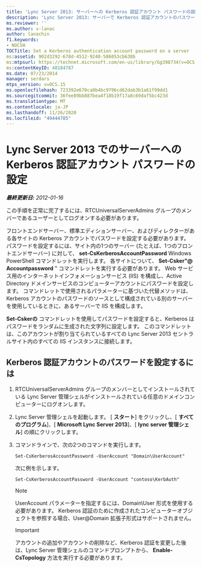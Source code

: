 ```yaml
---
title: 'Lync Server 2013: サーバーへの Kerberos 認証アカウント パスワードの設定'
description: 'Lync Server 2013: サーバーで Kerberos 認証アカウントのパスワードを設定します。'
ms.reviewer: ''
ms.author: v-lanac
author: lanachin
f1.keywords:
- NOCSH
TOCTitle: Set a Kerberos authentication account password on a server
ms:assetid: 902d3292-678d-4512-9248-586053cb638b
ms:mtpsurl: https://technet.microsoft.com/en-us/library/Gg398734(v=OCS.15)
ms:contentKeyID: 48184787
ms.date: 07/23/2014
manager: serdars
mtps_version: v=OCS.15
ms.openlocfilehash: 723392e670ca0b4bc9796cd62dab3b1a61f99dd1
ms.sourcegitcommit: 36fee89bb887bea4f18b19f17a8c69daf5bc423d
ms.translationtype: MT
ms.contentlocale: ja-JP
ms.lasthandoff: 11/26/2020
ms.locfileid: "49444785"
---
```

# <a name="set-a-kerberos-authentication-account-password-on-a-server-in-lync-server-2013"></a>Lync Server 2013 でのサーバーへの Kerberos 認証アカウント パスワードの設定

<div data-xmlns="http://www.w3.org/1999/xhtml">

<div class="topic" data-xmlns="http://www.w3.org/1999/xhtml" data-msxsl="urn:schemas-microsoft-com:xslt" data-cs="https://msdn.microsoft.com/">

<div data-asp="https://msdn2.microsoft.com/asp">



</div>

<div id="mainSection">

<div id="mainBody">

<span> </span>

_**最終更新日:** 2012-01-16_

この手順を正常に完了するには、RTCUniversalServerAdmins グループのメンバーであるユーザーとしてログオンする必要があります。

フロントエンドサーバー、標準エディションサーバー、およびディレクターがある各サイトの Kerberos アカウントでパスワードを設定する必要があります。 パスワードを設定するには、サイト内の1つのサーバー (たとえば、1つのフロントエンドサーバー) に対して、 **set-CsKerberosAccountPassword** Windows PowerShell コマンドレットを実行します。 各サイトについて、 **Set-Csker"@ Accountpassword** " コマンドレットを実行する必要があります。 Web サービス用のインターネットインフォメーションサービス (IIS) を構成し、Active Directory ドメインサービスのコンピューターアカウントにパスワードを設定します。 コマンドレットで使用されるパラメーターに基づいた代替メソッドは、Kerberos アカウントのパスワードのソースとして構成されている別のサーバーを使用しているときに、あるサーバーで IIS を構成します。

**Set-Cskerの** コマンドレットを使用してパスワードを設定すると、Kerberos はパスワードをランダムに生成された文字列に設定します。 このコマンドレットは、このアカウントが割り当てられているすべての Lync Server 2013 セントラルサイト内のすべての IIS インスタンスに接続します。

<div>

## <a name="to-set-a-password-for-a-kerberos-authentication-account"></a>Kerberos 認証アカウントのパスワードを設定するには

1.  RTCUniversalServerAdmins グループのメンバーとしてインストールされている Lync Server 管理シェルがインストールされている任意のドメインコンピューターにログオンします。

2.  Lync Server 管理シェルを起動します。 [ **スタート**] をクリックし、[ **すべてのプログラム**]、[ **Microsoft Lync Server 2013**]、[ **lync server 管理シェル**] の順にクリックします。

3.  コマンドラインで、次の2つのコマンドを実行します。
    
        Set-CsKerberosAccountPassword -UserAccount "Domain\UserAccount"
    
    次に例を示します。
    
        Set-CsKerberosAccountPassword -UserAccount "contoso\KerbAuth"
    
    <div>
    

    > [!NOTE]  
    > UserAccount パラメーターを指定するには、Domain\User 形式を使用する必要があります。 Kerberos 認証のために作成されたコンピューターオブジェクトを参照する場合、User@Domain 拡張子形式はサポートされません。

    
    </div>
    
    <div>
    

    > [!IMPORTANT]  
    > アカウントの追加やアカウントの削除など、Kerberos 認証を変更した後は、Lync Server 管理シェルのコマンドプロンプトから、 <STRONG>Enable-CsTopology</STRONG> 方法を実行する必要があります。

    
    </div>

</div>

</div>

<span> </span>

</div>

</div>

</div>


